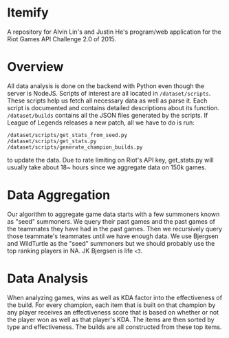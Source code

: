 # Itemify
A repository for Alvin Lin's and Justin He's program/web application for the
Riot Games API Challenge 2.0 of 2015.

# Overview
All data analysis is done on the backend with Python even though the server
is NodeJS. Scripts of interest are all located in ```/dataset/scripts```.
These scripts help us fetch all necessary data as well as parse it. Each
script is documented and contains detailed descriptions about its function.
```/dataset/builds``` contains all the JSON files generated by the scripts.
If League of Legends releases a new patch, all we have to do is run:
```
/dataset/scripts/get_stats_from_seed.py
/dataset/scripts/get_stats.py
/dataset/scripts/generate_champion_builds.py
```
to update the data. Due to rate limiting on Riot's API key, get_stats.py will
usually take about 18~ hours since we aggregate data on 150k games.

# Data Aggregation
Our algorithm to aggregate game data starts with a few summoners known as
"seed" summoners. We query their past games and the past games of the teammates
they have had in the past games. Then we recursively query those teammate's
teammates until we have enough data. We use Bjergsen and WildTurtle as the
"seed" summoners but we should probably use the top ranking players in NA.
JK Bjergsen is life ```<3```.

# Data Analysis
When analyzing games, wins as well as KDA factor into the effectiveness of the
build. For every champion, each item that is built on that champion by any
player receives an effectiveness score that is based on whether or not the
player won as well as that player's KDA. The items are then sorted by type
and effectiveness. The builds are all constructed from these top items.
